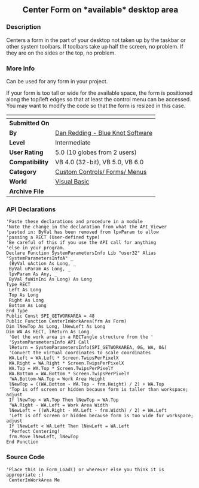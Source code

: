 ﻿<div align="center">

## Center Form on \*available\* desktop area


</div>

### Description

Centers a form in the part of your desktop not taken up by the taskbar or other system toolbars. If toolbars take up half the screen, no problem. If they are on the sides or the top, no problem.
 
### More Info
 
Can be used for any form in your project.

If your form is too tall or wide for the available space, the form is positioned along the top/left edges so that at least the control menu can be accessed. You may want to modify the code so that the form is resized in this case.


<span>             |<span>
---                |---
**Submitted On**   |
**By**             |[Dan Redding \- Blue Knot Software](https://github.com/Planet-Source-Code/PSCIndex/blob/master/ByAuthor/dan-redding-blue-knot-software.md)
**Level**          |Intermediate
**User Rating**    |5.0 (10 globes from 2 users)
**Compatibility**  |VB 4\.0 \(32\-bit\), VB 5\.0, VB 6\.0
**Category**       |[Custom Controls/ Forms/  Menus](https://github.com/Planet-Source-Code/PSCIndex/blob/master/ByCategory/custom-controls-forms-menus__1-4.md)
**World**          |[Visual Basic](https://github.com/Planet-Source-Code/PSCIndex/blob/master/ByWorld/visual-basic.md)
**Archive File**   |[](https://github.com/Planet-Source-Code/dan-redding-blue-knot-software-center-form-on-available-desktop-area__1-2096/archive/master.zip)

### API Declarations

```
'Paste these declarations and procedure in a module
'Note the change in the declaration from what the API Viewer
'pasted in: ByVal has been removed from lpvParam to allow
'passing a RECT (User-defined type)
'Be careful of this if you use the API call for anything
'else in your program.
Declare Function SystemParametersInfo Lib "user32" Alias "SystemParametersInfoA" _
 (ByVal uAction As Long, _
 ByVal uParam As Long, _
 lpvParam As Any, _
 ByVal fuWinIni As Long) As Long
Type RECT
 Left As Long
 Top As Long
 Right As Long
 Bottom As Long
End Type
Public Const SPI_GETWORKAREA = 48
Public Function CenterInWorkArea(frm As Form)
Dim lNewTop As Long, lNewLeft As Long
Dim WA As RECT, lReturn As Long
 'Get the work area in a RECTangle structure from the '
 'SystemParametersInfo API Call
 lReturn = SystemParametersInfo(SPI_GETWORKAREA, 0&, WA, 0&)
 'Convert the virtual coordinates to scale coordinates
 WA.Left = WA.Left * Screen.TwipsPerPixelX
 WA.Right = WA.Right * Screen.TwipsPerPixelX
 WA.Top = WA.Top * Screen.TwipsPerPixelY
 WA.Bottom = WA.Bottom * Screen.TwipsPerPixelY
 'WA.Bottom-WA.Top = Work Area Height
 lNewTop = ((WA.Bottom - WA.Top - frm.Height) / 2) + WA.Top
 'Top is off screen or hidden because form is taller than workspace; adjust
 If lNewTop < WA.Top Then lNewTop = WA.Top
 'WA.Right - WA.Left = Work Area Width
 lNewLeft = ((WA.Right - WA.Left - frm.Width) / 2) + WA.Left
 'Left is off screen or hidden because form is too wide for workspace; adjust
 If lNewLeft < WA.Left Then lNewLeft = WA.Left
 'Perfect Centering!
 frm.Move lNewLeft, lNewTop
End Function
```


### Source Code

```
'Place this in Form_Load() or wherever else you think it is appropriate ;)
 CenterInWorkArea Me
```

